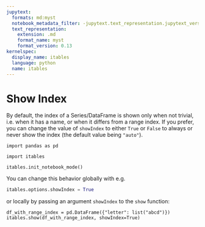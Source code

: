 ```yaml
---
jupytext:
  formats: md:myst
  notebook_metadata_filter: -jupytext.text_representation.jupytext_version
  text_representation:
    extension: .md
    format_name: myst
    format_version: 0.13
kernelspec:
  display_name: itables
  language: python
  name: itables
---
```


# Show Index

By default, the index of a Series/DataFrame is shown only when not trivial, i.e. when it has a name, or when it differs from a range index. If you prefer, you can change the value of `showIndex` to either `True` or `False` to always or never show the index (the default value being `"auto"`).

```{code-cell} ipython3
import pandas as pd

import itables

itables.init_notebook_mode()
```

You can change this behavior globally with e.g.
```python
itables.options.showIndex = True
```

or locally by passing an argument `showIndex` to the `show` function:

```{code-cell} ipython3
df_with_range_index = pd.DataFrame({"letter": list("abcd")})
itables.show(df_with_range_index, showIndex=True)
```
